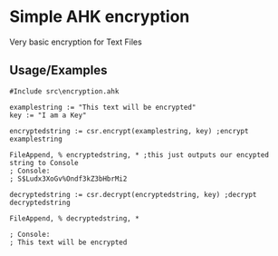 
# Simple AHK encryption

Very basic encryption for Text Files


## Usage/Examples

```autohotkey
#Include src\encryption.ahk

examplestring := "This text will be encrypted"
key := "I am a Key"

encryptedstring := csr.encrypt(examplestring, key) ;encrypt examplestring

FileAppend, % encryptedstring, * ;this just outputs our encypted string to Console
; Console:
; S$Ludx3XoGv%Ondf3kZ3bHbrMi2

decryptedstring := csr.decrypt(encryptedstring, key) ;decrypt decryptedstring

FileAppend, % decryptedstring, *

; Console:
; This text will be encrypted
```

